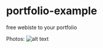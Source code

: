 # portfolio-example
free webiste to your portfolio

Photos: 
![alt text](https://cdn.discordapp.com/attachments/1121147059207151620/1131711399777808516/image.png)

